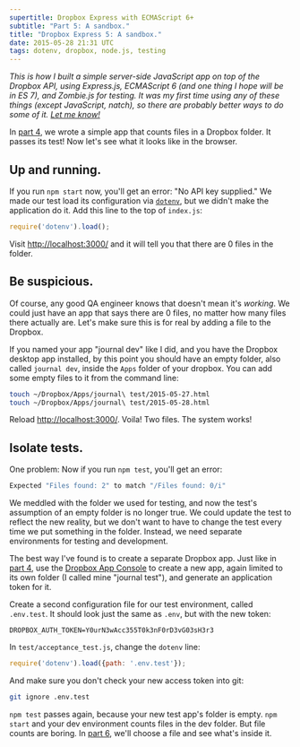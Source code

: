 ```yaml
---
supertitle: Dropbox Express with ECMAScript 6+
subtitle: "Part 5: A sandbox."
title: "Dropbox Express 5: A sandbox."
date: 2015-05-28 21:31 UTC
tags: dotenv, dropbox, node.js, testing 
---
```


*This is how I built a simple server-side JavaScript app on top of the
Dropbox API, using Express.js, ECMAScript 6 (and one thing I hope will
be in ES 7), and Zombie.js for testing. It was my first time using any
of these things (except JavaScript, natch), so there are probably
better ways to do some of it. [Let me know!][contact]*

In [part 4], we wrote a simple app that counts files in a Dropbox
folder. It passes its test! Now let's see what it looks like in the
browser. <!-- READMORE -->

## Up and running.

If you run `npm start` now, you'll get an error: "No API key supplied."
We made our test load its configuration via [`dotenv`][dotenv], but we didn't
make the application do it. Add this line to the top of `index.js`:

```javascript
require('dotenv').load();
```

Visit <http://localhost:3000/> and it will tell you that there are
0 files in the folder.

## Be suspicious.

Of course, any good QA engineer knows that doesn't mean it's *working*.
We could just have an app that says there are 0 files, no matter how many
files there actually are. Let's make sure this is for real by adding a
file to the Dropbox.

If you named your app "journal dev" like I did, and you have the Dropbox
desktop app installed, by this point you should have an empty folder, also
called `journal dev`, inside the `Apps` folder of your dropbox. You can
add some empty files to it from the command line:

```bash
touch ~/Dropbox/Apps/journal\ test/2015-05-27.html
touch ~/Dropbox/Apps/journal\ test/2015-05-28.html
```

Reload <http://localhost:3000/>. Voila! Two files. The system works!
 
## Isolate tests.

One problem: Now if you run `npm test`, you'll get an error:

```bash
Expected "Files found: 2" to match "/Files found: 0/i"
```

We meddled with the folder we used for testing, and now the test's
assumption of an empty folder is no longer true. We could update
the test to reflect the new reality, but we don't want to have to
change the test every time we put something in the folder. Instead,
we need separate environments for testing and development.

The best way I've found is to create a separate Dropbox app. Just like
in [part 4][part-4-dropbox-app], use the [Dropbox App Console] to create
a new app, again limited to its own folder (I called mine "journal test"),
and generate an application token for it.

Create a second configuration file for our test environment, called
`.env.test`. It should look just the same as `.env`, but with the new
token:

```shell
DROPBOX_AUTH_TOKEN=Y0urN3wAcc355T0k3nF0rD3vG03sH3r3
```

In `test/acceptance_test.js`, change the `dotenv` line:

```javascript
require('dotenv').load({path: '.env.test'});
```

And make sure you don't check your new access token into git:

```bash
git ignore .env.test
```

`npm test` passes again, because your new test app's folder is empty.
`npm start` and your dev environment counts files in the dev folder.
But file counts are boring. In [part 6], we'll choose a file and see
what's inside it.

[contact]: #comments
[part 4]: /2015/05/25/dropbox-express-4-dropbox-at-last.html
[dotenv]: https://www.npmjs.com/package/dotenv
[part-4-dropbox-app]: /2015/05/25/dropbox-express-4-dropbox-at-last.html#a-test-app 
[dropbox app console]: https://www.dropbox.com/developers/apps
[part 6]: /2015/05/30/dropbox-express-6-double-dropbox.html
